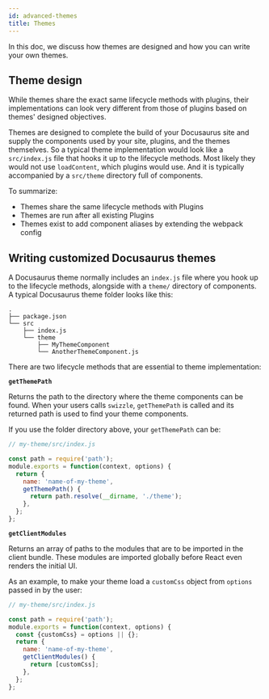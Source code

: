 ```yaml
---
id: advanced-themes
title: Themes
---
```


In this doc, we discuss how themes are designed and how you can write your own themes.

## Theme design

While themes share the exact same lifecycle methods with plugins, their implementations can look very different from those of plugins based on themes' designed objectives.

Themes are designed to complete the build of your Docusaurus site and supply the components used by your site, plugins, and the themes themselves. So a typical theme implementation would look like a `src/index.js` file that hooks it up to the lifecycle methods. Most likely they would not use `loadContent`, which plugins would use. And it is typically accompanied by a `src/theme` directory full of components.

To summarize:

- Themes share the same lifecycle methods with Plugins
- Themes are run after all existing Plugins
- Themes exist to add component aliases by extending the webpack config

## Writing customized Docusaurus themes

A Docusaurus theme normally includes an `index.js` file where you hook up to the lifecycle methods, alongside with a `theme/` directory of components. A typical Docusaurus theme folder looks like this:

```shell
.
├── package.json
└── src
    ├── index.js
    └── theme
        ├── MyThemeComponent
        └── AnotherThemeComponent.js
```

There are two lifecycle methods that are essential to theme implementation:

**`getThemePath`**

Returns the path to the directory where the theme components can be found. When your users calls `swizzle`, `getThemePath` is called and its returned path is used to find your theme components.

If you use the folder directory above, your `getThemePath` can be:

```js
// my-theme/src/index.js

const path = require('path');
module.exports = function(context, options) {
  return {
    name: 'name-of-my-theme',
    getThemePath() {
      return path.resolve(__dirname, './theme');
    },
  };
};
```

**`getClientModules`**

Returns an array of paths to the modules that are to be imported in the client bundle. These modules are imported globally before React even renders the initial UI.

As an example, to make your theme load a `customCss` object from `options` passed in by the user:

```js
// my-theme/src/index.js

const path = require('path');
module.exports = function(context, options) {
  const {customCss} = options || {};
  return {
    name: 'name-of-my-theme',
    getClientModules() {
      return [customCss];
    },
  };
};
```

<!--

Advanced guide on:
- customizing themes
- creating your own themes
- swizzling components

Related pieces
---
- [Guides – Themes](using-themes.md)
- [API - Themes](api-themes.md)

References
---
- [classic themes](packages/docusaurus-theme-classic/src/index.js)
- [using plugins doc](using-plugins.md)
- [vuepress docs on themes](https://v1.vuepress.vuejs.org/theme/)

-->
